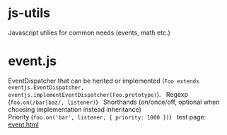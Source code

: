 # js-utils
Javascript utilies for common needs (events, math etc.)

# event.js
EventDispatcher that can be herited or implemented (`Foo extends eventjs.EventDispatcher, eventjs.implementEventDispatcher(Foo.prototype)`).  
Regexp (`foo.on(/bar|baz/, listener)`)  
Shorthands (on/once/off, optional when choosing implementation instead inheritance)  
Priority (`foo.on('bar', listener, { priority: 1000 })`)  
test page: [event.html](http://htmlpreview.github.io/?https://github.com/jniac/js-utils/blob/master/test/event.html)  
